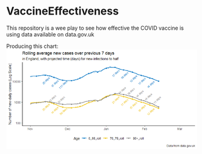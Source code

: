 # VaccineEffectiveness
This repository is a wee play to see how effective the COVID vaccine is using data available on data.gov.uk

Producing this chart:
![Chart](https://github.com/polc1410/VaccineEffectiveness/blob/master/Rplot.png)
